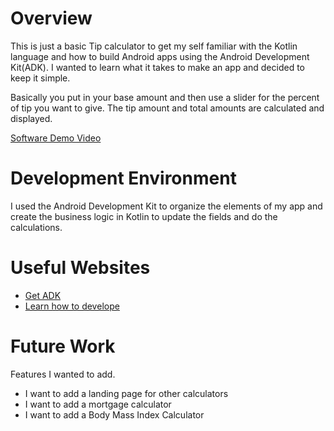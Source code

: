 # Overview

This is just a basic Tip calculator to get my self familiar with the Kotlin language and how to build Android apps using the Android Development Kit(ADK). I wanted to learn what it takes to make an app and decided to keep it simple.

Basically you put in your base amount and then use a slider for the percent of tip you want to give. The tip amount and total amounts are calculated and displayed.

[Software Demo Video](http://youtube.link.goes.here)

# Development Environment

I used the Android Development Kit to organize the elements of my app and create the business logic in Kotlin to update the fields and do the calculations.

# Useful Websites
* [Get ADK](https://developer.android.com/studio)
* [Learn how to develope](https://developer.android.com/courses/android-basics-kotlin/course)

# Future Work

Features I wanted to add.
* I want to add a landing page for other calculators
* I want to add a mortgage calculator
* I want to add a Body Mass Index Calculator
